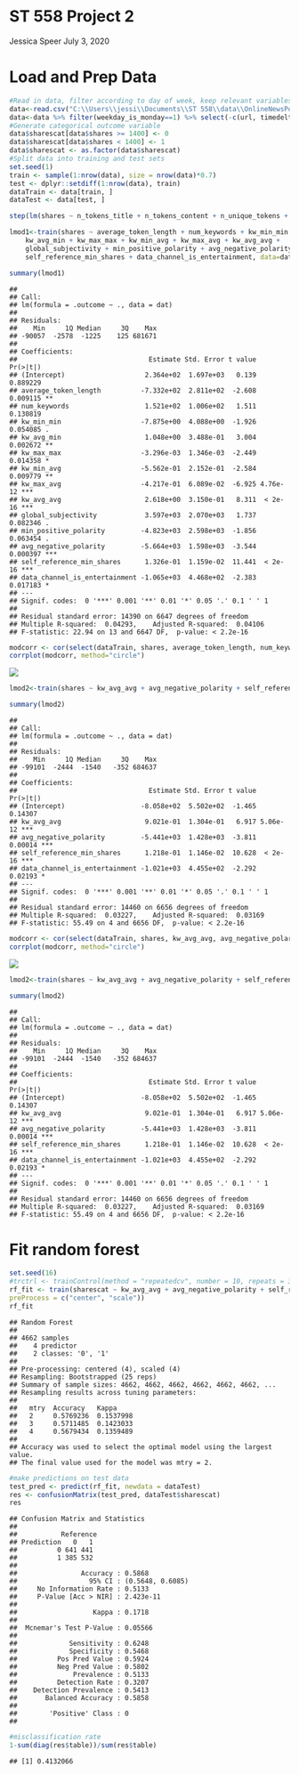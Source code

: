 ST 558 Project 2
================
Jessica Speer
July 3, 2020

Load and Prep Data
==================

``` r
#Read in data, filter according to day of week, keep relevant variables
data<-read.csv("C:\\Users\\jessi\\Documents\\ST 558\\data\\OnlineNewsPopularity.csv", header=T)
data<-data %>% filter(weekday_is_monday==1) %>% select(-c(url, timedelta, weekday_is_monday, weekday_is_tuesday, weekday_is_wednesday, weekday_is_thursday, weekday_is_friday, weekday_is_saturday, weekday_is_sunday))
#Generate categorical outcome variable
data$sharescat[data$shares >= 1400] <- 0
data$sharescat[data$shares < 1400] <- 1
data$sharescat <- as.factor(data$sharescat)
#Split data into training and test sets
set.seed(1)
train <- sample(1:nrow(data), size = nrow(data)*0.7)
test <- dplyr::setdiff(1:nrow(data), train)
dataTrain <- data[train, ]
dataTest <- data[test, ]
```

``` r
step(lm(shares ~ n_tokens_title + n_tokens_content + n_unique_tokens + n_non_stop_words + n_non_stop_unique_tokens + num_hrefs + num_self_hrefs + num_imgs + num_videos + average_token_length + num_keywords + kw_min_min + kw_max_min + kw_avg_min + kw_min_max + kw_max_max + kw_avg_max + kw_min_avg + kw_max_avg + kw_avg_avg + LDA_00 + LDA_01 + LDA_02 +LDA_03 + LDA_04 + global_subjectivity + global_sentiment_polarity + title_subjectivity + title_sentiment_polarity + abs_title_subjectivity + abs_title_sentiment_polarity + global_rate_positive_words + global_rate_negative_words + rate_positive_words + rate_negative_words + avg_positive_polarity + min_positive_polarity + max_positive_polarity + avg_negative_polarity + min_negative_polarity + max_negative_polarity + self_reference_min_shares + self_reference_max_shares + self_reference_avg_sharess + data_channel_is_lifestyle + data_channel_is_entertainment + data_channel_is_bus + data_channel_is_socmed + data_channel_is_tech + data_channel_is_world, data=data))
```

``` r
lmod1<-train(shares ~ average_token_length + num_keywords + kw_min_min + 
    kw_avg_min + kw_max_max + kw_min_avg + kw_max_avg + kw_avg_avg + 
    global_subjectivity + min_positive_polarity + avg_negative_polarity + 
    self_reference_min_shares + data_channel_is_entertainment, data=data, method="lm")

summary(lmod1)
```

    ## 
    ## Call:
    ## lm(formula = .outcome ~ ., data = dat)
    ## 
    ## Residuals:
    ##    Min     1Q Median     3Q    Max 
    ## -90057  -2578  -1225    125 681671 
    ## 
    ## Coefficients:
    ##                                 Estimate Std. Error t value Pr(>|t|)    
    ## (Intercept)                    2.364e+02  1.697e+03   0.139 0.889229    
    ## average_token_length          -7.332e+02  2.811e+02  -2.608 0.009115 ** 
    ## num_keywords                   1.521e+02  1.006e+02   1.511 0.130819    
    ## kw_min_min                    -7.875e+00  4.088e+00  -1.926 0.054085 .  
    ## kw_avg_min                     1.048e+00  3.488e-01   3.004 0.002672 ** 
    ## kw_max_max                    -3.296e-03  1.346e-03  -2.449 0.014358 *  
    ## kw_min_avg                    -5.562e-01  2.152e-01  -2.584 0.009779 ** 
    ## kw_max_avg                    -4.217e-01  6.089e-02  -6.925 4.76e-12 ***
    ## kw_avg_avg                     2.618e+00  3.150e-01   8.311  < 2e-16 ***
    ## global_subjectivity            3.597e+03  2.070e+03   1.737 0.082346 .  
    ## min_positive_polarity         -4.823e+03  2.598e+03  -1.856 0.063454 .  
    ## avg_negative_polarity         -5.664e+03  1.598e+03  -3.544 0.000397 ***
    ## self_reference_min_shares      1.326e-01  1.159e-02  11.441  < 2e-16 ***
    ## data_channel_is_entertainment -1.065e+03  4.468e+02  -2.383 0.017183 *  
    ## ---
    ## Signif. codes:  0 '***' 0.001 '**' 0.01 '*' 0.05 '.' 0.1 ' ' 1
    ## 
    ## Residual standard error: 14390 on 6647 degrees of freedom
    ## Multiple R-squared:  0.04293,    Adjusted R-squared:  0.04106 
    ## F-statistic: 22.94 on 13 and 6647 DF,  p-value: < 2.2e-16

``` r
modcorr <- cor(select(dataTrain, shares, average_token_length, num_keywords, kw_min_min, kw_avg_min, kw_max_max, kw_min_avg, kw_max_avg, kw_avg_avg, global_subjectivity, min_positive_polarity, avg_negative_polarity, self_reference_min_shares))
corrplot(modcorr, method="circle")
```

![](weekday_is_tuesday_files/figure-markdown_github/unnamed-chunk-4-1.png)

``` r
lmod2<-train(shares ~ kw_avg_avg + avg_negative_polarity + self_reference_min_shares + data_channel_is_entertainment, data=data, method="lm")

summary(lmod2)
```

    ## 
    ## Call:
    ## lm(formula = .outcome ~ ., data = dat)
    ## 
    ## Residuals:
    ##    Min     1Q Median     3Q    Max 
    ## -99101  -2444  -1540   -352 684637 
    ## 
    ## Coefficients:
    ##                                 Estimate Std. Error t value Pr(>|t|)    
    ## (Intercept)                   -8.058e+02  5.502e+02  -1.465  0.14307    
    ## kw_avg_avg                     9.021e-01  1.304e-01   6.917 5.06e-12 ***
    ## avg_negative_polarity         -5.441e+03  1.428e+03  -3.811  0.00014 ***
    ## self_reference_min_shares      1.218e-01  1.146e-02  10.628  < 2e-16 ***
    ## data_channel_is_entertainment -1.021e+03  4.455e+02  -2.292  0.02193 *  
    ## ---
    ## Signif. codes:  0 '***' 0.001 '**' 0.01 '*' 0.05 '.' 0.1 ' ' 1
    ## 
    ## Residual standard error: 14460 on 6656 degrees of freedom
    ## Multiple R-squared:  0.03227,    Adjusted R-squared:  0.03169 
    ## F-statistic: 55.49 on 4 and 6656 DF,  p-value: < 2.2e-16

``` r
modcorr <- cor(select(dataTrain, shares, kw_avg_avg, avg_negative_polarity, self_reference_min_shares))
corrplot(modcorr, method="circle")
```

![](weekday_is_tuesday_files/figure-markdown_github/unnamed-chunk-6-1.png)

``` r
lmod2<-train(shares ~ kw_avg_avg + avg_negative_polarity + self_reference_min_shares + data_channel_is_entertainment, data=data, method="lm")

summary(lmod2)
```

    ## 
    ## Call:
    ## lm(formula = .outcome ~ ., data = dat)
    ## 
    ## Residuals:
    ##    Min     1Q Median     3Q    Max 
    ## -99101  -2444  -1540   -352 684637 
    ## 
    ## Coefficients:
    ##                                 Estimate Std. Error t value Pr(>|t|)    
    ## (Intercept)                   -8.058e+02  5.502e+02  -1.465  0.14307    
    ## kw_avg_avg                     9.021e-01  1.304e-01   6.917 5.06e-12 ***
    ## avg_negative_polarity         -5.441e+03  1.428e+03  -3.811  0.00014 ***
    ## self_reference_min_shares      1.218e-01  1.146e-02  10.628  < 2e-16 ***
    ## data_channel_is_entertainment -1.021e+03  4.455e+02  -2.292  0.02193 *  
    ## ---
    ## Signif. codes:  0 '***' 0.001 '**' 0.01 '*' 0.05 '.' 0.1 ' ' 1
    ## 
    ## Residual standard error: 14460 on 6656 degrees of freedom
    ## Multiple R-squared:  0.03227,    Adjusted R-squared:  0.03169 
    ## F-statistic: 55.49 on 4 and 6656 DF,  p-value: < 2.2e-16

Fit random forest
=================

``` r
set.seed(16)
#trctrl <- trainControl(method = "repeatedcv", number = 10, repeats = 3)
rf_fit <- train(sharescat ~ kw_avg_avg + avg_negative_polarity + self_reference_min_shares + data_channel_is_entertainment, data = dataTrain, method = "rf",
preProcess = c("center", "scale"))
rf_fit
```

    ## Random Forest 
    ## 
    ## 4662 samples
    ##    4 predictor
    ##    2 classes: '0', '1' 
    ## 
    ## Pre-processing: centered (4), scaled (4) 
    ## Resampling: Bootstrapped (25 reps) 
    ## Summary of sample sizes: 4662, 4662, 4662, 4662, 4662, 4662, ... 
    ## Resampling results across tuning parameters:
    ## 
    ##   mtry  Accuracy   Kappa    
    ##   2     0.5769236  0.1537998
    ##   3     0.5711485  0.1423033
    ##   4     0.5679434  0.1359489
    ## 
    ## Accuracy was used to select the optimal model using the largest value.
    ## The final value used for the model was mtry = 2.

``` r
#make predictions on test data
test_pred <- predict(rf_fit, newdata = dataTest)
res <- confusionMatrix(test_pred, dataTest$sharescat)
res
```

    ## Confusion Matrix and Statistics
    ## 
    ##           Reference
    ## Prediction   0   1
    ##          0 641 441
    ##          1 385 532
    ##                                           
    ##                Accuracy : 0.5868          
    ##                  95% CI : (0.5648, 0.6085)
    ##     No Information Rate : 0.5133          
    ##     P-Value [Acc > NIR] : 2.423e-11       
    ##                                           
    ##                   Kappa : 0.1718          
    ##                                           
    ##  Mcnemar's Test P-Value : 0.05566         
    ##                                           
    ##             Sensitivity : 0.6248          
    ##             Specificity : 0.5468          
    ##          Pos Pred Value : 0.5924          
    ##          Neg Pred Value : 0.5802          
    ##              Prevalence : 0.5133          
    ##          Detection Rate : 0.3207          
    ##    Detection Prevalence : 0.5413          
    ##       Balanced Accuracy : 0.5858          
    ##                                           
    ##        'Positive' Class : 0               
    ## 

``` r
#misclassification rate
1-sum(diag(res$table))/sum(res$table)
```

    ## [1] 0.4132066
